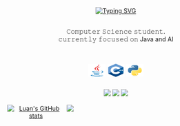 <div align="center">
   <a href="https://git.io/typing-svg">
     <img src="https://readme-typing-svg.demolab.com/?lines=+ + + + + + + + + +Hello,+i'm+Luan+Carvalho;Passionate+about+technology+and+AI" alt="Typing SVG">
   </a>
<br>
<br>

<div id="info_me" align="center">

𝙲𝚘𝚖𝚙𝚞𝚝𝚎𝚛 𝚂𝚌𝚒𝚎𝚗𝚌𝚎 𝚜𝚝𝚞𝚍𝚎𝚗𝚝. <br>
𝚌𝚞𝚛𝚛𝚎𝚗𝚝𝚕𝚢 𝚏𝚘𝚌𝚞𝚜𝚎𝚍 𝚘𝚗 Java and AI

<br>
<a href="https://github.com/anuraghazra/github-readme-stats">
</a>

<div style="display: inline_block"><br>
  <img align="center" alt="Luan-Java" height="30" width="40" src="https://raw.githubusercontent.com/devicons/devicon/master/icons/java/java-original.svg">
  <img align="center" alt="Luan-C++" height="30" width="40" src="https://raw.githubusercontent.com/devicons/devicon/master/icons/cplusplus/cplusplus-original.svg">
  <img align="center" alt="Luan-Python" height="30" width="40" src="https://raw.githubusercontent.com/devicons/devicon/master/icons/python/python-original.svg">
</div>

##

<div> 
  <a href="https://www.linkedin.com/in/luan-carvalh0/" target="_blank"><img src="https://img.shields.io/badge/LinkedIn-0077B5?style=for-the-badge&logo=linkedin&logoColor=white" target="_blank"></a>
  <a href="https://github.com/CarvalhoO3" target="_blank"><img src="https://img.shields.io/badge/GitHub-181717?style=for-the-badge&logo=github&logoColor=white" target="_blank"></a>
  <a href="mailto:contatolukeluan242@gmail.com"><img src="https://img.shields.io/badge/-Gmail-%23333?style=for-the-badge&logo=gmail&logoColor=white" target="_blank"></a>
</div>

<br>

<div style="display: flex; justify-content: center; gap: 5px;">
  <!-- Status do Git -->
  <a href="https://github.com/anuraghazra/github-readme-stats">
    <img src="https://github-readme-stats.vercel.app/api?username=CarvalhoO3" alt="Luan's GitHub stats" width="400px">
  </a>

  <!-- Top linguagens mais usadas -->
  <img width="400px" align="left" src="https://github-readme-stats.vercel.app/api/top-langs/?username=CarvalhoO3&hide=html&layout=compact&theme=buefy" />
</div>

</div>
